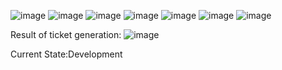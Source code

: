 ![image](https://github.com/Danielken11/ExamForge/assets/105623990/dd403f79-6829-4d79-920f-841e44314776)
![image](https://github.com/Danielken11/ExamForge/assets/105623990/e473a907-1f64-42ea-9bb8-cd4feb70f2d3)
![image](https://github.com/Danielken11/ExamForge/assets/105623990/9fd8fa39-425a-4164-b3bb-6ee300ebd645)
![image](https://github.com/Danielken11/ExamForge/assets/105623990/5d2a8497-9f06-4315-8017-318ee482496c)
![image](https://github.com/Danielken11/ExamForge/assets/105623990/e32beef7-ba7a-4eb3-b416-e02ba42d70bd)
![image](https://github.com/Danielken11/ExamForge/assets/105623990/d061e51d-8c4e-40f3-a779-ed2b68ad3d8b)
![image](https://github.com/Danielken11/ExamForge/assets/105623990/4ecdbcf4-5005-4e12-b044-fb83174a849f)

Result of ticket generation:
![image](https://github.com/Danielken11/ExamForge/assets/105623990/311a69bf-cfae-4a29-b8ed-cafe2ab81c93)

Current State:Development
